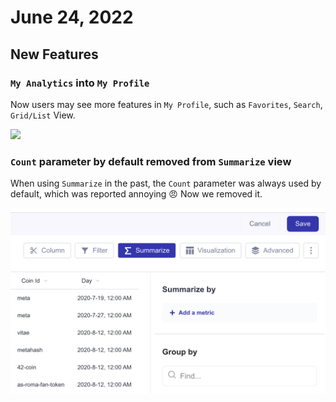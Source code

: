 # June 24, 2022

## New Features

### `My Analytics` into `My Profile`

Now users may see more features in `My Profile`, such as `Favorites`, `Search`, `Grid/List` View.

![](<../.gitbook/assets/Kapture 2022-06-24 at 18.21.18.gif>)

### `Count` parameter by default removed from `Summarize` view

When using `Summarize` in the past, the `Count` parameter was always used by default, which was reported annoying :angry: Now we removed it.

![](<../.gitbook/assets/image (3) (1).png>)
